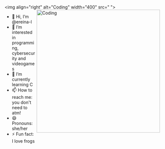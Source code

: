   <img align="right" alt="Coding" width="400" src="  <img align="right" alt="Coding" width="400" src="add your link 
  here">">
- 👋 Hi, I’m @ereina-l
- 👀 I’m interested in programming, cybersecurity and videogames
- 🌱 I’m currently learning C 
- 📫 How to reach me: you don't need to atm!
- 😄 Pronouns: she/her
- ⚡ Fun fact: I love frogs

<!---
ereina-l/ereina-l is a ✨ special ✨ repository because its `README.md` (this file) appears on your GitHub profile.
You can click the Preview link to take a look at your changes.
--->
